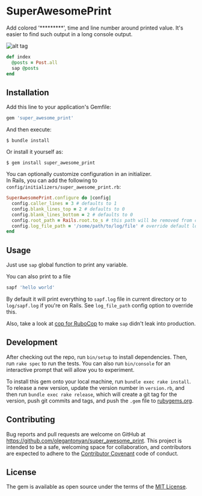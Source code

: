 # SuperAwesomePrint

Add colored '*********', time and line number around printed value. It's easier to find such output in a long console output.

![alt tag](https://cloud.githubusercontent.com/assets/2301579/12552398/45e9fa4c-c37a-11e5-8113-a9014d153ebb.png)
```ruby
def index
  @posts = Post.all
  sap @posts
end
```

## Installation

Add this line to your application's Gemfile:

```ruby
gem 'super_awesome_print'
```

And then execute:

    $ bundle install

Or install it yourself as:

    $ gem install super_awesome_print

You can optionally customize configuration in an initializer.<br/>
In Rails, you can add the following to `config/initializers/super_awesome_print.rb`:

```ruby
SuperAwesomePrint.configure do |config|
  config.caller_lines = 3 # defaults to 1
  config.blank_lines_top = 2 # defaults to 0
  config.blank_lines_bottom = 2 # defaults to 0
  config.root_path = Rails.root.to_s # this path will be removed from caller's files path, defaults to Rails.root.to_s
  config.log_file_path = '/some/path/to/log/file' # override default log file for `sapf`
end
```

## Usage

Just use `sap` global function to print any variable.

You can also print to a file

```ruby
sapf 'hello world'
```

By default it will print everything to `sapf.log` file in current directory or to `log/sapf.log` if you're on Rails. See `log_file_path` config option to override this.

Also, take a look at [cop for RuboCop](https://github.com/olegantonyan/super_awesome_print_rubocop) to make `sap` didn't leak into production.

## Development

After checking out the repo, run `bin/setup` to install dependencies. Then, run `rake spec` to run the tests. You can also run `bin/console` for an interactive prompt that will allow you to experiment.

To install this gem onto your local machine, run `bundle exec rake install`. To release a new version, update the version number in `version.rb`, and then run `bundle exec rake release`, which will create a git tag for the version, push git commits and tags, and push the `.gem` file to [rubygems.org](https://rubygems.org).

## Contributing

Bug reports and pull requests are welcome on GitHub at https://github.com/olegantonyan/super_awesome_print. This project is intended to be a safe, welcoming space for collaboration, and contributors are expected to adhere to the [Contributor Covenant](http://www.contributor-covenant.org) code of conduct.


## License

The gem is available as open source under the terms of the [MIT License](http://opensource.org/licenses/MIT).
